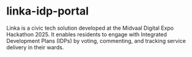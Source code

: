# linka-idp-portal
Linka is a civic tech solution developed at the Midvaal Digital Expo Hackathon 2025. It enables residents to engage with Integrated Development Plans (IDPs) by voting, commenting, and tracking service delivery in their wards.
